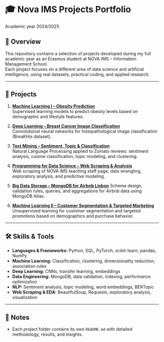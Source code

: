 # 🎓 Nova IMS Projects Portfolio  
Academic year 2024/2025

## 📌 Overview  
This repository contains a selection of projects developed during my full academic year as an Erasmus student at NOVA IMS – Information Management School.  
Each project focuses on a different area of data science and artificial intelligence, using real datasets, practical coding, and applied research.  

---

## 📂 Projects

1. [**Machine Learning I – Obesity Prediction**](./1.%20Machine%20Learning%20I%20-%20Obesity%20Prediction)  
   Supervised learning models to predict obesity levels based on demographic and lifestyle features.  

2. [**Deep Learning – Breast Cancer Image Classification**](./2.%20Deep%20Learning%20-%20Breast%20Cancer%20Image%20Classification)  
   Convolutional neural networks for histopathological image classification (BreaKHis dataset).  

3. [**Text Mining – Sentiment, Topic & Classification**](./3.%20Text%20Mining%20-%20Sentiment%2C%20Topic%20%26%20Classification)  
   Natural Language Processing applied to Zomato reviews: sentiment analysis, cuisine classification, topic modeling, and clustering.  

4. [**Programming for Data Science – Web Scraping & Analysis**](./4.%20Programming%20for%20Data%20Science%20-%20Web%20Scraping%20%26%20Analysis)  
   Web scraping of NOVA IMS teaching staff page, data wrangling, exploratory analysis, and predictive modeling.  

5. [**Big Data Storage – MongoDB for Airbnb Lisbon**](./5.%20Big%20Data%20Storage%20–%20MongoDB%20for%20Airbnb%20Lisbon)
   Schema design, validation rules, queries, and aggregations for Airbnb data using MongoDB Atlas.  

6. [**Machine Learning II – Customer Segmentation & Targeted Marketing**](./6.%20Machine%20Learning%20II%20–%20Customer%20Segmentation%20%26%20Targeted%20Marketing)  
   Unsupervised learning for customer segmentation and targeted promotions based on demographics and purchase behavior.  


---

## 🛠️ Skills & Tools
- **Languages & Frameworks:** Python, SQL, PyTorch, scikit-learn, pandas, NumPy  
- **Machine Learning:** Classification, clustering, dimensionality reduction, association rules  
- **Deep Learning:** CNNs, transfer learning, embeddings  
- **Data Engineering:** MongoDB, data validation, indexing, performance optimization  
- **NLP:** Sentiment analysis, topic modeling, word embeddings, BERTopic  
- **Web Scraping & EDA:** BeautifulSoup, Requests, exploratory analysis, visualization  

---

## 📖 Notes
- Each project folder contains its own `README.md` with detailed methodology, results, and insights.  
